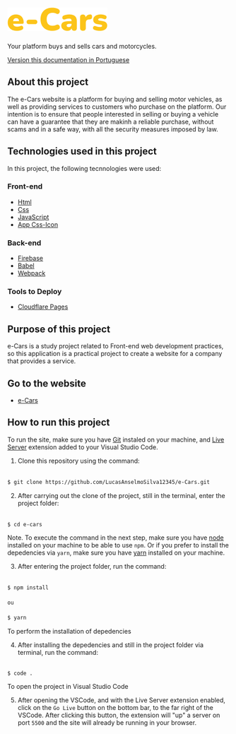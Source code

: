 # ![](assets/documentation/e-Cars.png)

Your platform buys and sells cars and motorcycles.

[Version this documentation in Portuguese](https://github.com/LucasAnselmoSilva12345/e-Cars/blob/main/README.md)

## About this project

The e-Cars website is a platform for buying and selling motor vehicles, as well as providing services to customers who purchase on the platform. Our intention is to ensure that people interested in selling or buying a vehicle can have a guarantee that they are makinh a reliable purchase, without scams and in a safe way, with all the security measures imposed by law.

## Technologies used in this project

In this project, the following tecnnologies were used:

### Front-end

- [Html](https://developer.mozilla.org/pt-BR/docs/Web/HTML)
- [Css](https://developer.mozilla.org/pt-BR/docs/Web/CSS)
- [JavaScript](https://developer.mozilla.org/pt-BR/docs/Web/JavaScript)
- [App Css-Icon](https://css.gg/app)

### Back-end

- [Firebase](https://firebase.google.com/?hl=pt)
- [Babel](https://babeljs.io/)
- [Webpack](https://webpack.js.org/)

### Tools to Deploy

- [Cloudflare Pages](https://pages.cloudflare.com/)

## Purpose of this project

e-Cars is a study project related to Front-end web development practices, so this application is a practical project to create a website for a company that provides a service.

## Go to the website

- [e-Cars](https://e-cars.pages.dev/)

## How to run this project

To run the site, make sure you have [Git](https://git-scm.com/) instaled on your machine, and [Live Server](https://marketplace.visualstudio.com/items?itemName=ritwickdey.LiveServer) extension added to your Visual Studio Code.

1. Clone this repository using the command:

```sh

$ git clone https://github.com/LucasAnselmoSilva12345/e-Cars.git

```

2. After carrying out the clone of the project, still in the terminal, enter the project folder:

```sh

$ cd e-cars

```

Note. To execute the command in the next step, make sure you have [node](https://nodejs.org/en/) installed on your machine to be able to use `npm`. Or if you prefer to install the depedencies via `yarn`, make sure you have [yarn](https://yarnpkg.com/) installed on your machine.

3. After entering the project folder, run the command:

```sh

$ npm install

ou

$ yarn

```

To perform the installation of depedencies

4. After installing the depedencies and still in the project folder via terminal, run the command:

```

$ code .

```

To open the project in Visual Studio Code

5. After opening the VSCode, and with the Live Server extension enabled, click on the `Go Live` button on the bottom bar, to the far right of the VSCode. After clicking this button, the extension will "up" a server on port `5500` and the site will already be running in your browser.